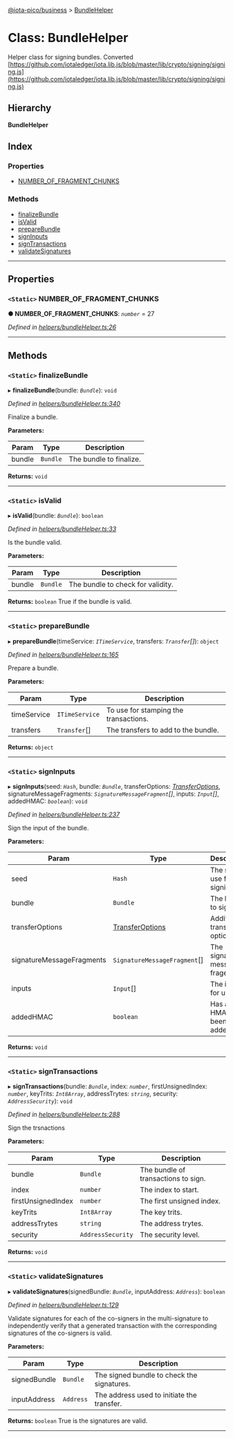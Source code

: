 [@iota-pico/business](../README.md) > [BundleHelper](../classes/bundlehelper.md)

# Class: BundleHelper

Helper class for signing bundles. Converted [https://github.com/iotaledger/iota.lib.js/blob/master/lib/crypto/signing/signing.js](https://github.com/iotaledger/iota.lib.js/blob/master/lib/crypto/signing/signing.js)

## Hierarchy

**BundleHelper**

## Index

### Properties

* [NUMBER_OF_FRAGMENT_CHUNKS](bundlehelper.md#number_of_fragment_chunks)

### Methods

* [finalizeBundle](bundlehelper.md#finalizebundle)
* [isValid](bundlehelper.md#isvalid)
* [prepareBundle](bundlehelper.md#preparebundle)
* [signInputs](bundlehelper.md#signinputs)
* [signTransactions](bundlehelper.md#signtransactions)
* [validateSignatures](bundlehelper.md#validatesignatures)

---

## Properties

<a id="number_of_fragment_chunks"></a>

### `<Static>` NUMBER_OF_FRAGMENT_CHUNKS

**●  NUMBER_OF_FRAGMENT_CHUNKS**:  *`number`*  = 27

*Defined in [helpers/bundleHelper.ts:26](https://github.com/iota-pico/business/blob/1a1476b/src/helpers/bundleHelper.ts#L26)*

___

## Methods

<a id="finalizebundle"></a>

### `<Static>` finalizeBundle

▸ **finalizeBundle**(bundle: *`Bundle`*): `void`

*Defined in [helpers/bundleHelper.ts:340](https://github.com/iota-pico/business/blob/1a1476b/src/helpers/bundleHelper.ts#L340)*

Finalize a bundle.

**Parameters:**

| Param | Type | Description |
| ------ | ------ | ------ |
| bundle | `Bundle`   |  The bundle to finalize. |

**Returns:** `void`

___

<a id="isvalid"></a>

### `<Static>` isValid

▸ **isValid**(bundle: *`Bundle`*): `boolean`

*Defined in [helpers/bundleHelper.ts:33](https://github.com/iota-pico/business/blob/1a1476b/src/helpers/bundleHelper.ts#L33)*

Is the bundle valid.

**Parameters:**

| Param | Type | Description |
| ------ | ------ | ------ |
| bundle | `Bundle`   |  The bundle to check for validity. |

**Returns:** `boolean`
True if the bundle is valid.

___

<a id="preparebundle"></a>

### `<Static>` prepareBundle

▸ **prepareBundle**(timeService: *`ITimeService`*, transfers: *`Transfer`[]*): `object`

*Defined in [helpers/bundleHelper.ts:165](https://github.com/iota-pico/business/blob/1a1476b/src/helpers/bundleHelper.ts#L165)*

Prepare a bundle.

**Parameters:**

| Param | Type | Description |
| ------ | ------ | ------ |
| timeService | `ITimeService`   |  To use for stamping the transactions. |
| transfers | `Transfer`[]   |  The transfers to add to the bundle. |

**Returns:** `object`

___

<a id="signinputs"></a>

### `<Static>` signInputs

▸ **signInputs**(seed: *`Hash`*, bundle: *`Bundle`*, transferOptions: *[TransferOptions](../#transferoptions)*, signatureMessageFragments: *`SignatureMessageFragment`[]*, inputs: *`Input`[]*, addedHMAC: *`boolean`*): `void`

*Defined in [helpers/bundleHelper.ts:237](https://github.com/iota-pico/business/blob/1a1476b/src/helpers/bundleHelper.ts#L237)*

Sign the input of the bundle.

**Parameters:**

| Param | Type | Description |
| ------ | ------ | ------ |
| seed | `Hash`   |  The seed to use for signing. |
| bundle | `Bundle`   |  The bundle to sign. |
| transferOptions | [TransferOptions](../#transferoptions)   |  Additional transfer options. |
| signatureMessageFragments | `SignatureMessageFragment`[]   |  The signature message fragemtns. |
| inputs | `Input`[]   |  The input for use. |
| addedHMAC | `boolean`   |  Has an HMAC been added. |

**Returns:** `void`

___

<a id="signtransactions"></a>

### `<Static>` signTransactions

▸ **signTransactions**(bundle: *`Bundle`*, index: *`number`*, firstUnsignedIndex: *`number`*, keyTrits: *`Int8Array`*, addressTrytes: *`string`*, security: *`AddressSecurity`*): `void`

*Defined in [helpers/bundleHelper.ts:288](https://github.com/iota-pico/business/blob/1a1476b/src/helpers/bundleHelper.ts#L288)*

Sign the trsnactions

**Parameters:**

| Param | Type | Description |
| ------ | ------ | ------ |
| bundle | `Bundle`   |  The bundle of transactions to sign. |
| index | `number`   |  The index to start. |
| firstUnsignedIndex | `number`   |  The first unsigned index. |
| keyTrits | `Int8Array`   |  The key trits. |
| addressTrytes | `string`   |  The address trytes. |
| security | `AddressSecurity`   |  The security level. |

**Returns:** `void`

___

<a id="validatesignatures"></a>

### `<Static>` validateSignatures

▸ **validateSignatures**(signedBundle: *`Bundle`*, inputAddress: *`Address`*): `boolean`

*Defined in [helpers/bundleHelper.ts:129](https://github.com/iota-pico/business/blob/1a1476b/src/helpers/bundleHelper.ts#L129)*

Validate signatures for each of the co-signers in the multi-signature to independently verify that a generated transaction with the corresponding signatures of the co-signers is valid.

**Parameters:**

| Param | Type | Description |
| ------ | ------ | ------ |
| signedBundle | `Bundle`   |  The signed bundle to check the signatures. |
| inputAddress | `Address`   |  The address used to initiate the transfer. |

**Returns:** `boolean`
True is the signatures are valid.

___

